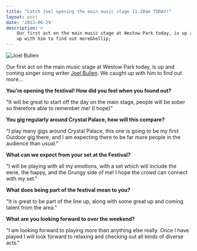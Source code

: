 ```yaml
---
title: "Catch Joel opening the main music stage 11.20am TODAY!"
layout: post
date: '2013-06-29'
description: >
    Our first act on the main music stage at Westow Park today, is up and coming singer song writer Joel Bullen. We caught
    up with him to find out more&hellip;
---
```


<img src="/images/blog/2013-06-29-joelbullen.jpg" alt="Joel Bullen" class="right"  />

Our first act on the main music stage at Westow Park today, is up and coming singer song writer [Joel Bullen][1]. We caught 
up with him to find out more&hellip;
 
**You’re opening the festival! How did you feel when you found out?**
 
"It will be great to start off the day on the main stage, people will be sober so therefore able to remember me! (I hope)"
 
**You gig regularly around Crystal Palace, how will this compare?**
 
"I play many gigs around Crystal Palace, this one is going to be my first Outdoor gig there, and I am expecting there
to be far more people in the audience than usual."
 
**What can we expect from your set at the Festival?**
 
"I will be playing with all my emotions, with a set which will include the eerie, the happy, and the Grungy side 
of me! I hope the crowd can connect with my set."
 
**What does being part of the festival mean to you?**
 
"It is great to be part of the line up, along with some great up and coming talent from the area."
 
**What are you looking forward to over the weekend?**
 
"I am looking forward to playing more than anything else really. Once I have played I will look forward to relaxing 
and checking out all kinds of diverse acts."

[1]: https://www.facebook.com/pages/Joel-Bullen/343136222452407
